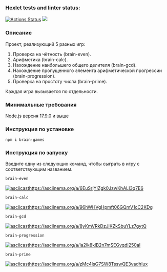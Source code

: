 ### Hexlet tests and linter status:
[![Actions Status](https://github.com/victandry/frontend-project-44/workflows/hexlet-check/badge.svg)](https://github.com/victandry/frontend-project-44/actions)
<a href="https://codeclimate.com/github/victandry/frontend-project-44/maintainability"><img src="https://api.codeclimate.com/v1/badges/32fd3beb8913f7491ad3/maintainability" /></a>

### Описание
Проект, реализующий 5 разных игр:
1. Проверка на чётность (brain-even).
2. Арифметика (brain-calc).
3. Нахождение наибольшего общего делителя (brain-gcd).
4. Нахождение пропущенного элемента арифметической прогрессии (brain-progression).
5. Проверка на простоту числа (brain-prime). 

Каждая игра вызывается по отдельности.

### Минимальные требования
Node.js версия 17.9.0 и выше

### Инструкция по установке
```
npm i brain-games
```
### Инструкция по запуску
Введите одну из следующих команд, чтобы сыграть в игру с соответствующим названием.
```
brain-even
```
[![asciicast](https://asciinema.org/a/6EuSrjYIZgk0JzwKhALI3q7E6.svg)](https://asciinema.org/a/6EuSrjYIZgk0JzwKhALI3q7E6)https://asciinema.org/a/6EuSrjYIZgk0JzwKhALI3q7E6
```
brain-calc
```
[![asciicast](https://asciinema.org/a/96hWHVgHpmft06GQmV1cC2KDg.svg)](https://asciinema.org/a/96hWHVgHpmft06GQmV1cC2KDg)https://asciinema.org/a/96hWHVgHpmft06GQmV1cC2KDg 
```
brain-gcd
```
[![asciicast](https://asciinema.org/a/8yKmVRkDzJlKZkSbuYLz7gytQ.svg)](https://asciinema.org/a/8yKmVRkDzJlKZkSbuYLz7gytQ)https://asciinema.org/a/8yKmVRkDzJlKZkSbuYLz7gytQ
```
brain-progression
```
[![asciicast](https://asciinema.org/a/la2lk8klB2n7mSEGvqdI250aI.svg)](https://asciinema.org/a/la2lk8klB2n7mSEGvqdI250aI)https://asciinema.org/a/la2lk8klB2n7mSEGvqdI250aI
```
brain-prime
```
[![asciicast](https://asciinema.org/a/zMc4lsG7SW8TsswQE3vadhIux.svg)](https://asciinema.org/a/zMc4lsG7SW8TsswQE3vadhIux)https://asciinema.org/a/zMc4lsG7SW8TsswQE3vadhIux
